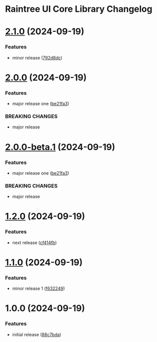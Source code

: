 # Raintree UI Core Library Changelog

# [2.1.0](https://github.com/sidathasiri/semantic-release-poc/compare/v2.0.0...v2.1.0) (2024-09-19)


### Features

* minor release ([792d8dc](https://github.com/sidathasiri/semantic-release-poc/commit/792d8dc60d92d2e0581d4e107c82805ce6cf1829))

# [2.0.0](https://github.com/sidathasiri/semantic-release-poc/compare/v1.2.0...v2.0.0) (2024-09-19)


### Features

* major release one ([be21fa3](https://github.com/sidathasiri/semantic-release-poc/commit/be21fa37c8cd6f4368d8a5719f7e2a55702fc028))


### BREAKING CHANGES

* major release

# [2.0.0-beta.1](https://github.com/sidathasiri/semantic-release-poc/compare/v1.2.0...v2.0.0-beta.1) (2024-09-19)


### Features

* major release one ([be21fa3](https://github.com/sidathasiri/semantic-release-poc/commit/be21fa37c8cd6f4368d8a5719f7e2a55702fc028))


### BREAKING CHANGES

* major release

# [1.2.0](https://github.com/sidathasiri/semantic-release-poc/compare/v1.1.0...v1.2.0) (2024-09-19)


### Features

* next release ([cf414fb](https://github.com/sidathasiri/semantic-release-poc/commit/cf414fba0c196ea508bb9d54d416d5218e698e63))

# [1.1.0](https://github.com/sidathasiri/semantic-release-poc/compare/v1.0.0...v1.1.0) (2024-09-19)


### Features

* minor release 1 ([f632249](https://github.com/sidathasiri/semantic-release-poc/commit/f63224944245a5f7ce3268dd876c72bfeeb0a05f))

# 1.0.0 (2024-09-19)


### Features

* initial release ([88c7bda](https://github.com/sidathasiri/semantic-release-poc/commit/88c7bda1a2bbee9450bd362ca23bd324bbdf748a))
